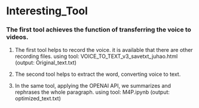 # Interesting_Tool

### The first tool achieves the function of transferring the voice to videos.


1. The first tool helps to record the voice. it is available that there are other recording files.
using tool: VOICE_TO_TEXT_v3_savetxt_juhao.html
(output: Original_text.txt)

2. The second tool helps to extract the word, converting voice to text.
3. In the same tool, applying the OPENAI API, we summarizes and rephrases the whole paragraph.
using tool: M4P.ipynb
(output: optimized_text.txt)


